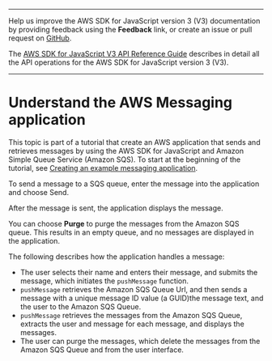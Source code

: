 --------

Help us improve the AWS SDK for JavaScript version 3 \(V3\) documentation by providing feedback using the **Feedback** link, or create an issue or pull request on [GitHub](https://github.com/awsdocs/aws-sdk-for-javascript-v3)\.

 The [AWS SDK for JavaScript V3 API Reference Guide](https://docs.aws.amazon.com/AWSJavaScriptSDK/v3/latest/index.html) describes in detail all the API operations for the AWS SDK for JavaScript version 3 \(V3\)\.

--------

# Understand the AWS Messaging application<a name="messaging-app-understand-workflow"></a>

This topic is part of a tutorial that create an AWS application that sends and retrieves messages by using the AWS SDK for JavaScript and Amazon Simple Queue Service \(Amazon SQS\)\. To start at the beginning of the tutorial, see [Creating an example messaging application](messaging-app.md)\.

To send a message to a SQS queue, enter the message into the application and choose Send\.

After the message is sent, the application displays the message\.

You can choose **Purge** to purge the messages from the Amazon SQS queue\. This results in an empty queue, and no messages are displayed in the application\.

The following describes how the application handles a message:
+ The user selects their name and enters their message, and submits the message, which initiates the `pushMessage` function\.
+ `pushMessage` retrieves the Amazon SQS Queue Url, and then sends a message with a unique message ID value \(a GUID\)the message text, and the user to the Amazon SQS Queue\.
+ `pushMessage` retrieves the messages from the Amazon SQS Queue, extracts the user and message for each message, and displays the messages\.
+ The user can purge the messages, which delete the messages from the Amazon SQS Queue and from the user interface\. 